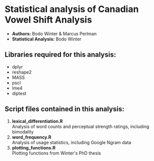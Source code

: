 Statistical analysis of Canadian Vowel Shift Analysis
=============

-	**Authors:** Bodo Winter & Marcus Perlman
-	**Statistical Analysis:** Bodo Winter

## Libraries required for this analysis:

-	dplyr
-	reshape2
-	MASS
-	pscl
-	lme4
-	diptest

## Script files contained in this analysis:

1.	**lexical_differentiation.R**<br>
	Analysis of word counts and perceptual strength ratings, including bimodality
2.	**word_frequency.R**<br>
	Analysis of usage statistics, including Google Ngram data
3.	**plotting_functions.R**<br>
	Plotting functions from Winter's PhD thesis



